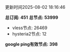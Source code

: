 更新时间2025-08-02 18:16:46

**总订阅: 451**
**总节点: 53999**
- vless节点: 26469
- hysteria2节点: 12

**google ping有效节点: 398**
